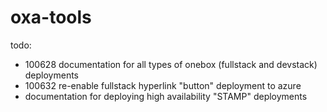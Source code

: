 # oxa-tools

todo:
 * 100628 documentation for all types of onebox (fullstack and devstack) deployments
 * 100632 re-enable fullstack hyperlink "button" deployment to azure
 * documentation for deploying high availability "STAMP" deployments
